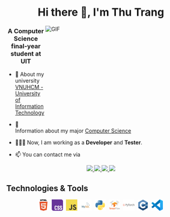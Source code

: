 <h1 align="center">Hi there 👋, I'm Thu Trang</h1>
<img alt="GIF" align="right" src="https://media.giphy.com/media/2IudUHdI075HL02Pkk/giphy.gif" width="400px" height="270" />
<h3 align="center">A Computer Science final-year student at UIT</h3>

- 🏫 About my university [VNUHCM - University of Information Technology](https://www.uit.edu.vn/)

- 📖 Information about my major [Computer Science](https://cs.uit.edu.vn/)

- 👨🏻‍💻 Now, I am working as a **Developer** and **Tester**.

- 📫 You can contact me via

<p align="center">
  <a href="https://www.facebook.com/dothithutrang0809/" alt="Facebook">
    <img src="https://img.icons8.com/fluent/48/000000/facebook-new.png" target="_blank">
  </a> 
  <a href="https://github.com/DoThiThuTrang" alt="Github">
    <img src="https://img.icons8.com/fluent/48/000000/github.png">
  </a>
  <a href="mailto:dothithutrang080902@gmail.com" alt="Email">
    <img src="https://img.icons8.com/fluent/48/000000/mailing.png">
  </a>
  <a href="https://www.linkedin.com/in/dtttrang080902/" alt="Linkedin">
    <img src="https://img.icons8.com/fluent/48/000000/linkedin.png">
  </a>
</p>

## Technologies & Tools

<div align="center">
  <code><img height="30" src="https://github.com/github/explore/blob/main/topics/html/html.png"></code>&nbsp;
  <code><img height="30" src="https://github.com/github/explore/blob/main/topics/css/css.png"></code>&nbsp;
  <code><img height="30" src="https://raw.githubusercontent.com/github/explore/80688e429a7d4ef2fca1e82350fe8e3517d3494d/topics/javascript/javascript.png"></code>&nbsp;
  <code><img height="30" src="https://github.com/github/explore/blob/bdb16798c8e64ee4111cc080b0a4afcc0adf7136/topics/mysql/mysql.png"></code>&nbsp;
  <code><img height="30" src="https://github.com/github/explore/blob/bdb16798c8e64ee4111cc080b0a4afcc0adf7136/topics/python/python.png"></code>&nbsp;
  <code><img height="30" src="https://github.com/github/explore/blob/bdb16798c8e64ee4111cc080b0a4afcc0adf7136/topics/tensorflow/tensorflow.png"></code>&nbsp;
  <code><img height="30" src="https://github.com/github/explore/blob/bdb16798c8e64ee4111cc080b0a4afcc0adf7136/topics/pytorch/pytorch.png"></code>&nbsp;
  <code><img height="30" src="https://github.com/github/explore/blob/bdb16798c8e64ee4111cc080b0a4afcc0adf7136/topics/cpp/cpp.png"></code>&nbsp;
  <code><img height="30" src="https://raw.githubusercontent.com/github/explore/80688e429a7d4ef2fca1e82350fe8e3517d3494d/topics/visual-studio-code/visual-studio-code.png"></code>&nbsp;
</div>

